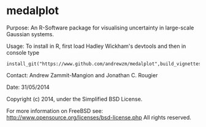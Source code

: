 medalplot
=========
Purpose:	An R-Software package for visualising uncertainty in large-scale Gaussian systems. 

Usage:	To install in R, first load Hadley Wickham's devtools and then in console type
	
	install_git("https://www.github.com/andrewzm/medalplot",build_vignettes=F)

Contact:	Andrew Zammit-Mangion and Jonathan C. Rougier

Date:	31/05/2014

Copyright (c) 2014, under the Simplified BSD License. 

For more information on FreeBSD see: http://www.opensource.org/licenses/bsd-license.php
All rights reserved.
